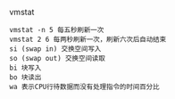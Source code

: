 vmstat

    vmstat -n 5 每五秒刷新一次
    vmstat 2 6 每两秒刷新一次，刷新六次后自动结束
    si (swap in) 交换空间写入
    so (swap out) 交换空间读取
    bi 块写入
    bo 块读出
    wa 表示CPU行待数据而没有处理指令的时间百分比
